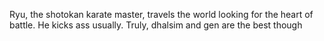Ryu, the shotokan karate master, travels the world looking for the heart of battle.  He kicks ass usually.  Truly, dhalsim and gen are the best though 

